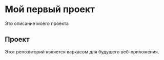 # Мой первый проект
Это описание моего проекта
## Проект
Этот репозиторий является каркасом для будущего веб-приложения.
